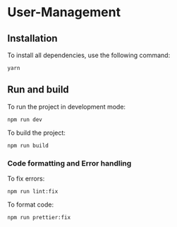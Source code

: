 # User-Management

## Installation

To install all dependencies, use the following command:

```
yarn
```

## Run and build

To run the project in development mode:

```
npm run dev
```

To build the project:

```
npm run build
```

### Code formatting and Error handling
To fix errors:
```
npm run lint:fix 
```
To format code:

```
npm run prettier:fix
```

